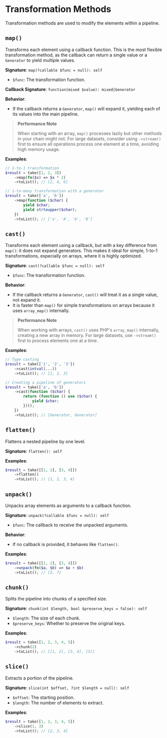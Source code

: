 # Transformation Methods

Transformation methods are used to modify the elements within a pipeline.

## `map()`

Transforms each element using a callback function. This is the most flexible transformation method, as the callback can return a single value or a `Generator` to yield multiple values.

**Signature**: `map(?callable $func = null): self`

-   `$func`: The transformation function.

**Callback Signature**: `function(mixed $value): mixed|Generator`

**Behavior**:

-   If the callback returns a `Generator`, `map()` will expand it, yielding each of its values into the main pipeline.

> **Performance Note**
>
> When starting with an array, `map()` processes lazily but other methods in your chain might not. For large datasets, consider using `->stream()` first to ensure all operations process one element at a time, avoiding high memory usage.

**Examples**:

```php
// 1-to-1 transformation
$result = take([1, 2, 3])
    ->map(fn($x) => $x * 2)
    ->toList(); // [2, 4, 6]

// 1-to-many transformation with a generator
$result = take(['a', 'b'])
    ->map(function ($char) {
        yield $char;
        yield strtoupper($char);
    })
    ->toList(); // ['a', 'A', 'b', 'B']
```

## `cast()`

Transforms each element using a callback, but with a key difference from `map()`: it does not expand generators. This makes it ideal for simple, 1-to-1 transformations, especially on arrays, where it is highly optimized.

**Signature**: `cast(?callable $func = null): self`

-   `$func`: The transformation function.

**Behavior**:

-   If the callback returns a `Generator`, `cast()` will treat it as a single value, not expand it.
-   It is faster than `map()` for simple transformations on arrays because it uses `array_map()` internally.

> **Performance Note**
>
> When working with arrays, `cast()` uses PHP's `array_map()` internally, creating a new array in memory. For large datasets, use `->stream()` first to process elements one at a time.

**Examples**:

```php
// Type casting
$result = take(['1', '2', '3'])
    ->cast(intval(...))
    ->toList(); // [1, 2, 3]

// Creating a pipeline of generators
$result = take(['a', 'b'])
    ->cast(function ($char) {
        return (function () use ($char) {
            yield $char;
        })();
    })
    ->toList(); // [Generator, Generator]
```

## `flatten()`

Flattens a nested pipeline by one level.

**Signature**: `flatten(): self`

**Examples**:

```php
$result = take([[1, 2], [3, 4]])
    ->flatten()
    ->toList(); // [1, 2, 3, 4]
```

## `unpack()`

Unpacks array elements as arguments to a callback function.

**Signature**: `unpack(?callable $func = null): self`

-   `$func`: The callback to receive the unpacked arguments.

**Behavior**:

-   If no callback is provided, it behaves like `flatten()`.

**Examples**:

```php
$result = take([[1, 2], [3, 4]])
    ->unpack(fn($a, $b) => $a + $b)
    ->toList(); // [3, 7]
```

## `chunk()`

Splits the pipeline into chunks of a specified size.

**Signature**: `chunk(int $length, bool $preserve_keys = false): self`

-   `$length`: The size of each chunk.
-   `$preserve_keys`: Whether to preserve the original keys.

**Examples**:

```php
$result = take([1, 2, 3, 4, 5])
    ->chunk(2)
    ->toList(); // [[1, 2], [3, 4], [5]]
```

## `slice()`

Extracts a portion of the pipeline.

**Signature**: `slice(int $offset, ?int $length = null): self`

-   `$offset`: The starting position.
-   `$length`: The number of elements to extract.

**Examples**:

```php
$result = take([1, 2, 3, 4, 5])
    ->slice(1, 3)
    ->toList(); // [2, 3, 4]
```
